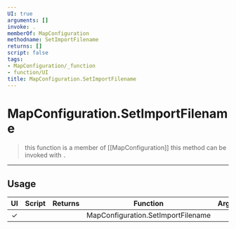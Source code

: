 ```yaml
---
UI: true
arguments: []
invoke: .
memberOf: MapConfiguration
methodname: SetImportFilename
returns: []
script: false
tags:
- MapConfiguration/_function
- function/UI
title: MapConfiguration.SetImportFilename
---
```

# MapConfiguration.SetImportFilename
> this function is a member of [[MapConfiguration]]
> this method can be invoked with `.`
-----
## Usage
|  UI | Script | Returns | Function | Arguments |
|:---:|:------:|-------:|:--------:|:---------|
|✓| ||MapConfiguration.SetImportFilename||
